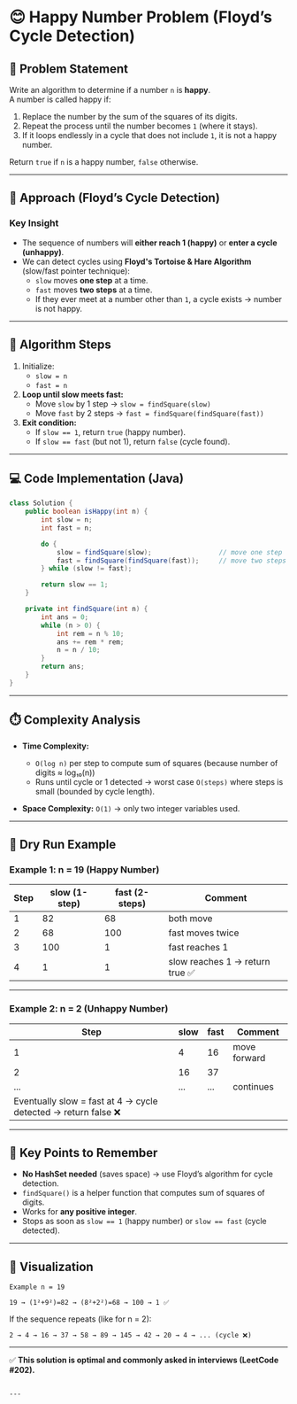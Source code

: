 
# 😊 Happy Number Problem (Floyd’s Cycle Detection)

## 📌 Problem Statement
Write an algorithm to determine if a number `n` is **happy**.  
A number is called happy if:
1. Replace the number by the sum of the squares of its digits.
2. Repeat the process until the number becomes `1` (where it stays).
3. If it loops endlessly in a cycle that does not include `1`, it is not a happy number.

Return `true` if `n` is a happy number, `false` otherwise.

---

## 🧩 Approach (Floyd’s Cycle Detection)

### Key Insight
- The sequence of numbers will **either reach 1 (happy)** or **enter a cycle (unhappy)**.
- We can detect cycles using **Floyd's Tortoise & Hare Algorithm** (slow/fast pointer technique):
  - `slow` moves **one step** at a time.
  - `fast` moves **two steps** at a time.
  - If they ever meet at a number other than `1`, a cycle exists → number is not happy.

---

## 🧠 Algorithm Steps

1. Initialize:
   - `slow = n`
   - `fast = n`
2. **Loop until slow meets fast:**
   - Move `slow` by 1 step → `slow = findSquare(slow)`
   - Move `fast` by 2 steps → `fast = findSquare(findSquare(fast))`
3. **Exit condition:**
   - If `slow == 1`, return `true` (happy number).
   - If `slow == fast` (but not 1), return `false` (cycle found).

---

## 💻 Code Implementation (Java)

```java
class Solution {
    public boolean isHappy(int n) {
        int slow = n;
        int fast = n;

        do {
            slow = findSquare(slow);                 // move one step
            fast = findSquare(findSquare(fast));     // move two steps
        } while (slow != fast);

        return slow == 1;
    }

    private int findSquare(int n) {
        int ans = 0;
        while (n > 0) {
            int rem = n % 10;
            ans += rem * rem;
            n = n / 10;
        }
        return ans;
    }
}
````

---

## ⏱️ Complexity Analysis

* **Time Complexity:**

  * `O(log n)` per step to compute sum of squares (because number of digits ≈ log₁₀(n))
  * Runs until cycle or 1 detected → worst case `O(steps)` where steps is small (bounded by cycle length).
* **Space Complexity:** `O(1)` → only two integer variables used.

---

## 🧠 Dry Run Example

### Example 1: n = 19 (Happy Number)

| Step | slow (1-step) | fast (2-steps) | Comment                        |
| ---- | ------------- | -------------- | ------------------------------ |
| 1    | 82            | 68             | both move                      |
| 2    | 68            | 100            | fast moves twice               |
| 3    | 100           | 1              | fast reaches 1                 |
| 4    | 1             | 1              | slow reaches 1 → return true ✅ |

---

### Example 2: n = 2 (Unhappy Number)

| Step                                                          | slow | fast | Comment      |
| ------------------------------------------------------------- | ---- | ---- | ------------ |
| 1                                                             | 4    | 16   | move forward |
| 2                                                             | 16   | 37   |              |
| ...                                                           | ...  | ...  | continues    |
| Eventually slow = fast at 4 → cycle detected → return false ❌ |      |      |              |

---

## 🎯 Key Points to Remember

* **No HashSet needed** (saves space) → use Floyd’s algorithm for cycle detection.
* `findSquare()` is a helper function that computes sum of squares of digits.
* Works for **any positive integer**.
* Stops as soon as `slow == 1` (happy number) or `slow == fast` (cycle detected).

---

## 📌 Visualization

```
Example n = 19

19 → (1²+9²)=82 → (8²+2²)=68 → 100 → 1 ✅
```

If the sequence repeats (like for n = 2):

```
2 → 4 → 16 → 37 → 58 → 89 → 145 → 42 → 20 → 4 → ... (cycle ❌)
```

---

✅ **This solution is optimal and commonly asked in interviews (LeetCode #202).**

```

---

